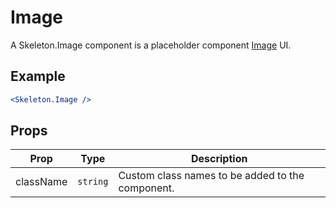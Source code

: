 # Image

A Skeleton.Image component is a placeholder component [Image](../../Image) UI.


## Example

```jsx
<Skeleton.Image />
```


## Props

| Prop | Type | Description |
| --- | --- | --- |
| className | `string` | Custom class names to be added to the component. |
